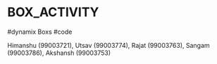 # BOX_ACTIVITY
#dynamix Boxs
#code

Himanshu (99003721), Utsav (99003774), Rajat (99003763), Sangam (99003786), Akshansh (99003753)
